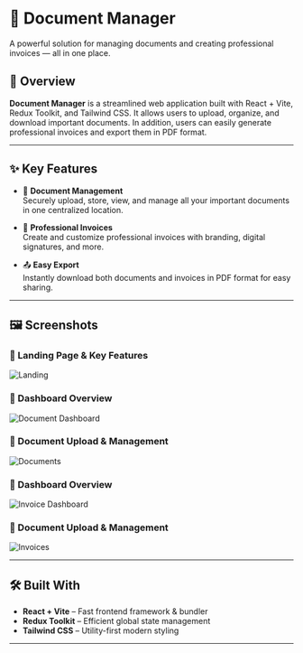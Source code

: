 # 📄 Document Manager

A powerful solution for managing documents and creating professional invoices — all in one place.

## 🚀 Overview

**Document Manager** is a streamlined web application built with React + Vite, Redux Toolkit, and Tailwind CSS. It allows users to upload, organize, and download important documents. In addition, users can easily generate professional invoices and export them in PDF format.

---

## ✨ Key Features

- 📁 **Document Management**  
  Securely upload, store, view, and manage all your important documents in one centralized location.

- 🧾 **Professional Invoices**  
  Create and customize professional invoices with branding, digital signatures, and more.

- 📤 **Easy Export**  
  Instantly download both documents and invoices in PDF format for easy sharing.

---

## 🖼 Screenshots

### 🔹 Landing Page & Key Features
![Landing](./image/landing-page.png)

### 🔹 Dashboard Overview
![Document Dashboard](./image/document-dashboard-overview.png)

### 🔹 Document Upload & Management
![Documents](./image/document-upload-mangement.png)

### 🔹 Dashboard Overview
![Invoice Dashboard](./image/invoice.png)

### 🔹 Document Upload & Management
![Invoices](./image/invoice-input-details-management.png)

---

## 🛠 Built With

- **React + Vite** – Fast frontend framework & bundler
- **Redux Toolkit** – Efficient global state management
- **Tailwind CSS** – Utility-first modern styling

---